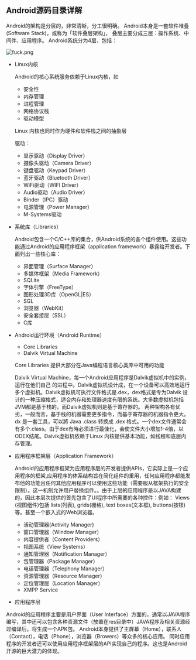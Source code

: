 ## Android源码目录详解

Android的架构是分层的，非常清晰，分工很明确。
Android本身是一套软件堆叠(Software Stack)，或称为「软件叠层架构」，
叠层主要分成三层：操作系统、中间件、应用程序。
Android系统分为4层，包括：


![fuck.png](https://i.loli.net/2018/04/04/5ac48d2aef2af.png)


- Linux内核
    
    Android的核心系统服务依赖于Linux内核，如
    
    - 安全性
    - 内存管理
    - 进程管理
    - 网络协议栈
    - 驱动模型
  
    Linux 内核也同时作为硬件和软件栈之间的抽象层
    
    驱动：
    - 显示驱动（Display Driver）
    - 摄像头驱动（Camera Driver）
    - 键盘驱动（Keypad Driver）
    - 蓝牙驱动（Bluetooth Driver）
    - WiFi驱动（WIFI Driver）
    - Audio驱动（Audio Driver）
    - Binder（IPC）驱动
    - 电源管理（Power Manager）
    - M-Systems驱动
    
- 系统库（Libraries）

    Android包含一个C/C++库的集合，供Android系统的各个组件使用。这些功能通过Android的应用程序框架（application framework）暴露给开发者。下面列出一些核心库：
    
    - 界面管理（Surface Manager）
    - 多媒体框架（Media Framework）
    - SQLite
    - 字体引擎（FreeType）
    - 图形处理3D库（OpenGL|ES）
    - SGL
    - 浏览器（WebKit）
    - 安全套接层（SSL）
    - C库


- Android运行环境（Android Runtime）
	
	- Core Libraries 
	- Dalvik Virtual Machine 
	
    Core Libraries 提供大部分在Java编程语言核心类库中可用的功能


    Dalvik Virtual Machine，每一个Android应用程序是Dalvik虚拟机中的实例，运行在他们自己 的进程中。Dalvik虚拟机设计成，在一个设备可以高效地运行多个虚拟机。Dalvik虚拟机可执行文件格式是.dex，dex格式是专为Dalvik 设计的一种压缩格式，适合内存和处理器速度有限的系统。大多数虚拟机包括JVM都是基于栈的，而Dalvik虚拟机则是基于寄存器的。 两种架构各有优劣，一般而言，基于栈的机器需要更多指令，而基于寄存器的机器指令更大。dx 是一套工具，可以將 Java .class 转换成 .dex 格式。一个dex文件通常会有多个.class。由于dex有時必须进行最佳化，会使文件大小增加1-4倍，以ODEX结尾。Dalvik虚拟机依赖于Linux 内核提供基本功能，如线程和底层内存管理。
	  

- 应用程序框架层（Application Framework）

	Android的应用程序框架为应用程序层的开发者提供APIs，它实际上是一个应用程序的框架,应用程序的体系结构旨在简化组件的重用，任何应用程序都能发布他的功能且任何其他应用程序可以使用这些功能（需要服从框架执行的安全限制）。这一机制允许用户替换组件。。由于上层的应用程序是以JAVA构建的，因此本层次提供的首先包含了UI程序中所需要的各种控件：例如： Views (视图组件)包括 lists(列表), grids(栅格), text boxes(文本框), buttons(按钮)等。甚至一个嵌入式的Web浏览器。

	- 活动管理器(Activity Manager)
	- 窗口管理器（Window Manager）
	- 内容提供者（Content Providers）
	- 视图系统（View Systems）
	- 通知管理器（Notification Manager）
	- 包管理器（Package Manager）
	- 电话管理器（Telephony Manager）
	- 资源管理器（Resource Manager）
	- 定位管理层（Location Manager）
	- XMPP Service


- 应用程序层



Android的应用程序主要是用户界面（User Interface）方面的，通常以JAVA程序编写，其中还可以包含各种资源文件（放置在res目录中）JAVA程序及相关资源经过编译后，将生成一个APK包。
Android本身提供了主屏幕（Home），联系人（Contact），电话（Phone），浏览器（Browers）等众多的核心应用。
同时应用程序的开发者还可以使用应用程序框架层的API实现自己的程序。这也是Android开源的巨大潜力的体现。










